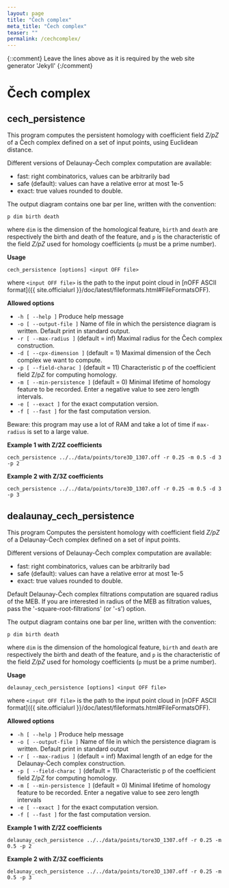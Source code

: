 ```yaml
---
layout: page
title: "Čech complex"
meta_title: "Čech complex"
teaser: ""
permalink: /cechcomplex/
---
```

{::comment}
Leave the lines above as it is required by the web site generator 'Jekyll'
{:/comment}


# Čech complex #

## cech_persistence ##
This program computes the persistent homology with coefficient field *Z/pZ* of
a Čech complex defined on a set of input points, using Euclidean distance.

Different versions of Delaunay-Čech complex computation are available:
 * fast: right combinatorics, values can be arbitrarily bad
 * safe (default): values can have a relative error at most 1e-5
 * exact: true values rounded to double.

The output diagram contains one bar per line, written with the convention:

`p dim birth death`

where `dim` is the dimension of the homological feature, `birth` and `death`
are respectively the birth and death of the feature, and `p` is the
characteristic of the field *Z/pZ* used for homology coefficients (`p` must be
a prime number).

**Usage**

`cech_persistence [options] <input OFF file>`

where
`<input OFF file>` is the path to the input point cloud in
[nOFF ASCII format]({{ site.officialurl }}/doc/latest/fileformats.html#FileFormatsOFF).

**Allowed options**

* `-h [ --help ]` Produce help message
* `-o [ --output-file ]` Name of file in which the persistence diagram is written. Default print in standard output.
* `-r [ --max-radius ]` (default = inf) Maximal radius for the Čech complex construction.
* `-d [ --cpx-dimension ]` (default = 1) Maximal dimension of the Čech complex we want to compute.
* `-p [ --field-charac ]` (default = 11) Characteristic p of the coefficient field Z/pZ for computing homology.
* `-m [ --min-persistence ]` (default = 0) Minimal lifetime of homology feature to be recorded. Enter a negative value to see zero length intervals.
* `-e [ --exact ]` for the exact computation version.
* `-f [ --fast ]` for the fast computation version.

Beware: this program may use a lot of RAM and take a lot of time if `max-radius` is set to a large value.

**Example 1 with Z/2Z coefficients**

`cech_persistence ../../data/points/tore3D_1307.off -r 0.25 -m 0.5 -d 3 -p 2`

**Example 2 with Z/3Z coefficients**

`cech_persistence ../../data/points/tore3D_1307.off -r 0.25 -m 0.5 -d 3 -p 3`


## dealaunay_cech_persistence ##

This program Computes the persistent homology with coefficient field *Z/pZ*
of a Delaunay-Čech complex defined on a set of input points.

Different versions of Delaunay-Čech complex computation are available:
 * fast: right combinatorics, values can be arbitrarily bad
 * safe (default): values can have a relative error at most 1e-5
 * exact: true values rounded to double.


Default Delaunay-Čech complex filtrations computation are squared radius of the MEB.
If you are interested in radius of the MEB as filtration values, pass the '-square-root-filtrations'
(or '-s') option.


 The output diagram contains one bar per line, written with the
convention:

`p dim birth death`

where `dim` is the dimension of the homological feature, `birth` and `death`
are respectively the birth and death of the feature, and `p` is the
characteristic of the field *Z/pZ* used for homology coefficients (`p` must be
a prime number).

**Usage**

`delaunay_cech_persistence [options] <input OFF file>`

where
`<input OFF file>` is the path to the input point cloud in
[nOFF ASCII format]({{ site.officialurl }}/doc/latest/fileformats.html#FileFormatsOFF).

**Allowed options**

* `-h [ --help ]` Produce help message
* `-o [ --output-file ]` Name of file in which the persistence diagram is written. Default print in standard output
* `-r [ --max-radius ]` (default = inf)  Maximal length of an edge for the Delaunay-Čech complex construction.
* `-p [ --field-charac ]` (default = 11) Characteristic p of the coefficient field Z/pZ for computing homology.
* `-m [ --min-persistence ]` (default = 0) Minimal lifetime of homology feature to be recorded. Enter a negative value to see zero length intervals
* `-e [ --exact ]` for the exact computation version.
* `-f [ --fast ]` for the fast computation version.

**Example 1 with Z/2Z coefficients**

`delaunay_cech_persistence ../../data/points/tore3D_1307.off -r 0.25 -m 0.5 -p 2`

**Example 2 with Z/3Z coefficients**

`delaunay_cech_persistence ../../data/points/tore3D_1307.off -r 0.25 -m 0.5 -p 3`
